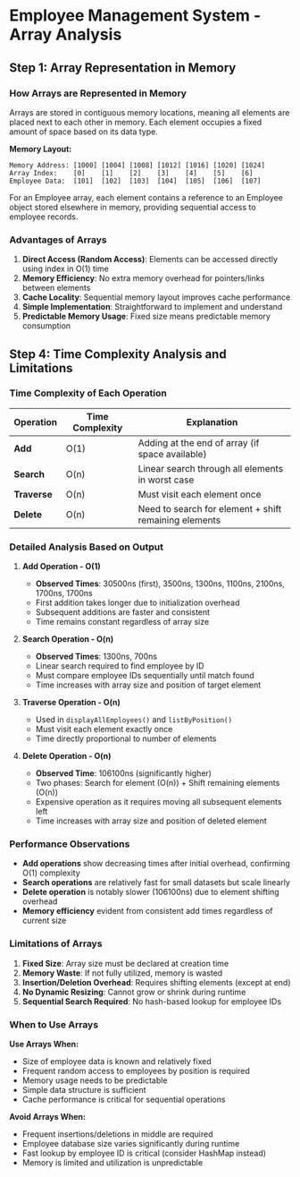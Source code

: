 # Employee Management System - Array Analysis

## Step 1: Array Representation in Memory

### How Arrays are Represented in Memory

Arrays are stored in contiguous memory locations, meaning all elements are placed next to each other in memory. Each element occupies a fixed amount of space based on its data type.

**Memory Layout:**
```
Memory Address: [1000] [1004] [1008] [1012] [1016] [1020] [1024]
Array Index:    [0]    [1]    [2]    [3]    [4]    [5]    [6]
Employee Data:  [101]  [102]  [103]  [104]  [105]  [106]  [107]
```

For an Employee array, each element contains a reference to an Employee object stored elsewhere in memory, providing sequential access to employee records.

### Advantages of Arrays

1. **Direct Access (Random Access)**: Elements can be accessed directly using index in O(1) time
2. **Memory Efficiency**: No extra memory overhead for pointers/links between elements
3. **Cache Locality**: Sequential memory layout improves cache performance
4. **Simple Implementation**: Straightforward to implement and understand
5. **Predictable Memory Usage**: Fixed size means predictable memory consumption

## Step 4: Time Complexity Analysis and Limitations

### Time Complexity of Each Operation

| Operation | Time Complexity | Explanation |
|-----------|----------------|-------------|
| **Add** | O(1) | Adding at the end of array (if space available) |
| **Search** | O(n) | Linear search through all elements in worst case |
| **Traverse** | O(n) | Must visit each element once |
| **Delete** | O(n) | Need to search for element + shift remaining elements |

### Detailed Analysis Based on Output

1. **Add Operation - O(1)**
   - **Observed Times**: 30500ns (first), 3500ns, 1300ns, 1100ns, 2100ns, 1700ns, 1700ns
   - First addition takes longer due to initialization overhead
   - Subsequent additions are faster and consistent
   - Time remains constant regardless of array size

2. **Search Operation - O(n)**
   - **Observed Times**: 1300ns, 700ns
   - Linear search required to find employee by ID
   - Must compare employee IDs sequentially until match found
   - Time increases with array size and position of target element

3. **Traverse Operation - O(n)**
   - Used in `displayAllEmployees()` and `listByPosition()`
   - Must visit each element exactly once
   - Time directly proportional to number of elements

4. **Delete Operation - O(n)**
   - **Observed Time**: 106100ns (significantly higher)
   - Two phases: Search for element (O(n)) + Shift remaining elements (O(n))
   - Expensive operation as it requires moving all subsequent elements left
   - Time increases with array size and position of deleted element

### Performance Observations

- **Add operations** show decreasing times after initial overhead, confirming O(1) complexity
- **Search operations** are relatively fast for small datasets but scale linearly
- **Delete operation** is notably slower (106100ns) due to element shifting overhead
- **Memory efficiency** evident from consistent add times regardless of current size

### Limitations of Arrays

1. **Fixed Size**: Array size must be declared at creation time
2. **Memory Waste**: If not fully utilized, memory is wasted
3. **Insertion/Deletion Overhead**: Requires shifting elements (except at end)
4. **No Dynamic Resizing**: Cannot grow or shrink during runtime
5. **Sequential Search Required**: No hash-based lookup for employee IDs

### When to Use Arrays

**Use Arrays When:**
- Size of employee data is known and relatively fixed
- Frequent random access to employees by position is required
- Memory usage needs to be predictable
- Simple data structure is sufficient
- Cache performance is critical for sequential operations

**Avoid Arrays When:**
- Frequent insertions/deletions in middle are required
- Employee database size varies significantly during runtime
- Fast lookup by employee ID is critical (consider HashMap instead)
- Memory is limited and utilization is unpredictable